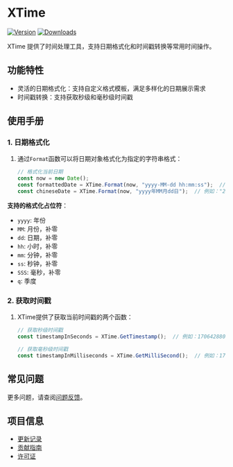 # XTime

[![Version](https://img.shields.io/npm/v/org.eframework.uni.util)](https://www.npmjs.com/package/org.eframework.uni.util)
[![Downloads](https://img.shields.io/npm/dm/org.eframework.uni.util)](https://www.npmjs.com/package/org.eframework.uni.util)

XTime 提供了时间处理工具，支持日期格式化和时间戳转换等常用时间操作。

## 功能特性

- 灵活的日期格式化：支持自定义格式模板，满足多样化的日期展示需求
- 时间戳转换：支持获取秒级和毫秒级时间戳

## 使用手册

### 1. 日期格式化

1. 通过`Format`函数可以将日期对象格式化为指定的字符串格式：

    ```typescript
    // 格式化当前日期
    const now = new Date();
    const formattedDate = XTime.Format(now, "yyyy-MM-dd hh:mm:ss");  // 例如："2025-01-28 14:30:00"
    const chineseDate = XTime.Format(now, "yyyy年MM月dd日");  // 例如："2025年01月28日"
    ```

**支持的格式化占位符**：
- `yyyy`: 年份
- `MM`: 月份，补零
- `dd`: 日期，补零
- `hh`: 小时，补零
- `mm`: 分钟，补零
- `ss`: 秒钟，补零
- `SSS`: 毫秒，补零
- `q`: 季度

### 2. 获取时间戳

1. XTime提供了获取当前时间戳的两个函数：

    ```typescript
    // 获取秒级时间戳
    const timestampInSeconds = XTime.GetTimestamp();  // 例如：1706428800

    // 获取毫秒级时间戳
    const timestampInMilliseconds = XTime.GetMilliSecond();  // 例如：1706428800000
    ```

## 常见问题

更多问题，请查阅[问题反馈](../CONTRIBUTING.md#问题反馈)。

## 项目信息

- [更新记录](../CHANGELOG.md)
- [贡献指南](../CONTRIBUTING.md)
- [许可证](../LICENSE)